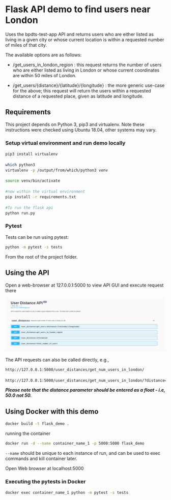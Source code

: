 # Flask API demo to find users near London

Uses the bpdts-test-app API and returns users who are either listed as living in a given city or whose current location is within a requested number of miles of that city.

The available options are as follows:

- /get_users_in_london_region : this request returns the number of users who are either listed as living in London or whose current coordinates are within 50 miles of London. 

- ​/get_users​/{distance}​/{latitude}​/{longitude} : the more generic use-case for the above; this request will return the users within a requested distance of a requested place, given as latitude and longitude.

## Requirements

This project depends on Python 3, pip3 and virtualenv. Note these instructions were checked using Ubuntu 18.04, other systems may vary.

### Setup virtual environment and run demo locally

```bash
pip3 install virtualenv

which python3
virtualenv -p /output/from/which/python3 venv

source venv/bin/activate

#now within the virtual environment
pip install -r requirements.txt

#To run the flask api
python run.py

```

### Pytest

Tests can be run using pytest: 

```bash
python -m pytest -s tests
```

From the root of the project folder. 

## Using the API

Open a web-browser at 127.0.0.1:5000 to view API GUI and execute request there

![Swagger API overview](./swagger.png)


The API requests can also be called directly, e.g.,

```bash
http://127.0.0.1:5000/user_distances/get_num_users_in_london/

http://127.0.0.1:5000/user_distances/get_num_users_in_london/?distance=50&latitude=51.506&longitude=-0.1272&city=London&return_users=false

```

***Please note that the distance parameter should be entered as a float - i.e, 50.0 not 50.*** 



## Using Docker with this demo

```bash
docker build -t flask_demo .
```

running the container

```bash
docker run -d --name container_name_1 -p 5000:5000 flask_demo
```

`--name` should be unique to each instance of run, and can be used to exec commands and kill container later.

Open Web browser at localhost:5000

### Executing the pytests in Docker

```bash
docker exec container_name_1 python -m pytest -s tests
```


